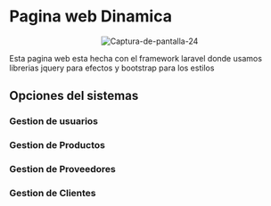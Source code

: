 <h1>Pagina web Dinamica</h1>
<center>
    <img src="https://sergiorios.com.ar/img/webdinamicaesencialtic.png" alt="Captura-de-pantalla-24" border="0">
</center>
<p>Esta pagina web esta hecha con el framework laravel donde usamos librerias jquery para efectos y bootstrap para los estilos</p>
<h2>Opciones del sistemas</h2>
<h3>Gestion de usuarios</h3>
<h3>Gestion de Productos</h3>
<h3>Gestion de Proveedores</h3>
<h3>Gestion de Clientes</h3>
